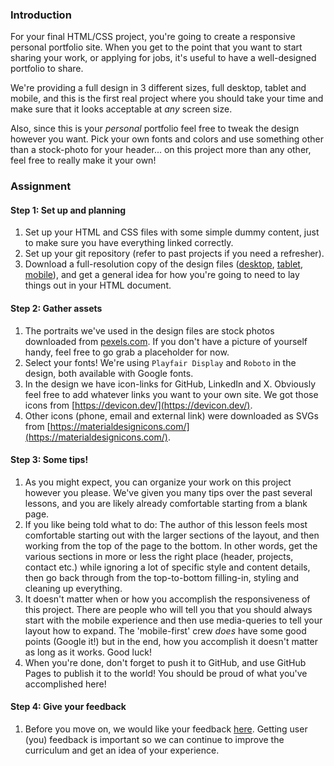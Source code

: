 ### Introduction

For your final HTML/CSS project, you're going to create a responsive personal portfolio site. When you get to the point that you want to start sharing your work, or applying for jobs, it's useful to have a well-designed portfolio to share.

We're providing a full design in 3 different sizes, full desktop, tablet and mobile, and this is the first real project where you should take your time and make sure that it looks acceptable at _any_ screen size.

Also, since this is your _personal_ portfolio feel free to tweak the design however you want. Pick your own fonts and colors and use something other than a stock-photo for your header... on this project more than any other, feel free to really make it your own!

### Assignment

<div class="lesson-content__panel" markdown="1">

#### Step 1: Set up and planning

1. Set up your HTML and CSS files with some simple dummy content, just to make sure you have everything linked correctly.
2. Set up your git repository (refer to past projects if you need a refresher).
3. Download a full-resolution copy of the design files ([desktop](https://cdn.statically.io/gh/TheOdinProject/curriculum/1c8b5c739efd263e8cc48703988b18d6e3afe034/advanced_html_css/responsive-design/project_personal_portfolio/imgs/portfolio.png), [tablet](https://cdn.statically.io/gh/TheOdinProject/curriculum/1c8b5c739efd263e8cc48703988b18d6e3afe034/advanced_html_css/responsive-design/project_personal_portfolio/imgs/portfolio%20tablet.png), [mobile](https://cdn.statically.io/gh/TheOdinProject/curriculum/1c8b5c739efd263e8cc48703988b18d6e3afe034/advanced_html_css/responsive-design/project_personal_portfolio/imgs/portfolio%20mobile.png)), and get a general idea for how you're going to need to lay things out in your HTML document.

#### Step 2: Gather assets

1. The portraits we've used in the design files are stock photos downloaded from [pexels.com](https://www.pexels.com/). If you don't have a picture of yourself handy, feel free to go grab a placeholder for now.
2. Select your fonts! We're using `Playfair Display` and `Roboto` in the design, both available with Google fonts.
3. In the design we have icon-links for GitHub, LinkedIn and X. Obviously feel free to add whatever links you want to your own site. We got those icons from [https://devicon.dev/](https://devicon.dev/).
4. Other icons (phone, email and external link) were downloaded as SVGs from [https://materialdesignicons.com/](https://materialdesignicons.com/).

#### Step 3: Some tips!

1. As you might expect, you can organize your work on this project however you please. We've given you many tips over the past several lessons, and you are likely already comfortable starting from a blank page.
2. If you like being told what to do: The author of this lesson feels most comfortable starting out with the larger sections of the layout, and then working from the top of the page to the bottom. In other words, get the various sections in more or less the right place (header, projects, contact etc.) while ignoring a lot of specific style and content details, then go back through from the top-to-bottom filling-in, styling and cleaning up everything.
3. It doesn't matter when or how you accomplish the responsiveness of this project. There are people who will tell you that you should always start with the mobile experience and then use media-queries to tell your layout how to expand. The 'mobile-first' crew _does_ have some good points (Google it!) but in the end, how you accomplish it doesn't matter as long as it works. Good luck!
4. When you're done, don't forget to push it to GitHub, and use GitHub Pages to publish it to the world! You should be proud of what you've accomplished here!

#### Step 4: Give your feedback

1. Before you move on, we would like your feedback [here](https://docs.google.com/forms/d/e/1FAIpQLSdVvT-2TiczhXP9qGfr28Aq6w6wzct0ypDqcpztaocA9bypXw/viewform?usp=sf_link). Getting user (you) feedback is important so we can continue to improve the curriculum and get an idea of your experience.

</div>
